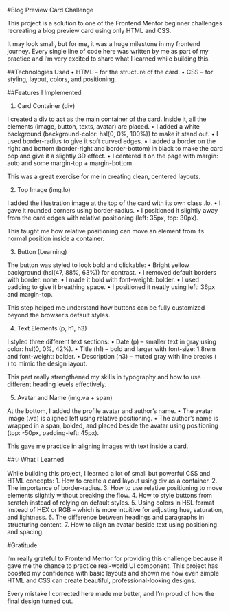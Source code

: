 #Blog Preview Card Challenge

This project is a solution to one of the Frontend Mentor beginner challenges recreating a blog preview card using only HTML and CSS.

It may look small, but for me, it was a huge milestone in my frontend journey. Every single line of code here was written by me as part of my practice and I’m very excited to share what I learned while building this.



 ##Technologies Used
	•	HTML – for the structure of the card.
	•	CSS – for styling, layout, colors, and positioning.



##Features I Implemented

1. Card Container (div)

I created a div to act as the main container of the card. Inside it, all the elements (image, button, texts, avatar) are placed.
	•	I added a white background (background-color: hsl(0, 0%, 100%)) to make it stand out.
	•	I used border-radius to give it soft curved edges.
	•	I added a border on the right and bottom (border-right and border-bottom) in black to make the card pop and give it a slightly 3D effect.
	•	I centered it on the page with margin: auto and some margin-top + margin-bottom.

This was a great exercise for me in creating clean, centered layouts.



2. Top Image (img.lo)

I added the illustration image at the top of the card with its own class .lo.
	•	I gave it rounded corners using border-radius.
	•	I positioned it slightly away from the card edges with relative positioning (left: 35px, top: 30px).

This taught me how relative positioning can move an element from its normal position inside a container.



3. Button (Learning)

The button was styled to look bold and clickable:
	•	Bright yellow background (hsl(47, 88%, 63%)) for contrast.
	•	I removed default borders with border: none.
	•	I made it bold with font-weight: bolder.
	•	I used padding to give it breathing space.
	•	I positioned it neatly using left: 36px and margin-top.

This step helped me understand how buttons can be fully customized beyond the browser’s default styles.



4. Text Elements (p, h1, h3)

I styled three different text sections:
	•	Date (p) – smaller text in gray using color: hsl(0, 0%, 42%).
	•	Title (h1) – bold and larger with font-size: 1.8rem and font-weight: bolder.
	•	Description (h3) – muted gray with line breaks (<br />) to mimic the design layout.

This part really strengthened my skills in typography and how to use different heading levels effectively.



5. Avatar and Name (img.va + span)

At the bottom, I added the profile avatar and author’s name.
	•	The avatar image (.va) is aligned left using relative positioning.
	•	The author’s name is wrapped in a span, bolded, and placed beside the avatar using positioning (top: -50px, padding-left: 45px).

This gave me practice in aligning images with text inside a card.



##💡 What I Learned

While building this project, I learned a lot of small but powerful CSS and HTML concepts:
	1.	How to create a card layout using div as a container.
	2.	The importance of border-radius.
	3.	How to use relative positioning to move elements slightly without breaking the flow.
	4.	How to style buttons from scratch instead of relying on default styles.
	5.	Using colors in HSL format instead of HEX or RGB – which is more intuitive for adjusting hue, saturation, and lightness.
	6.	The difference between headings and paragraphs in structuring content.
	7.	How to align an avatar beside text using positioning and spacing.



#Gratitude

I’m really grateful to Frontend Mentor for providing this challenge because it gave me the chance to practice real-world UI component.
This project has boosted my confidence with basic layouts and shown me how even simple HTML and CSS can create beautiful, professional-looking designs.

Every mistake I corrected here made me better, and I’m proud of how the final design turned out.